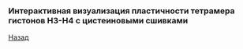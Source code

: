 ### Интерактивная визуализация пластичности тетрамера гистонов H3-H4 с цистеиновыми сшивками
[Назад](index.md)

<html lang="en">
<head>
  <meta charset="utf-8">
</head>
<body>
 
 
  <script src="https://unpkg.com/ngl@2.0.0-dev.35/dist/ngl.js"></script>
  <script>
    document.addEventListener("DOMContentLoaded", function () {
      var stage = new NGL.Stage("viewport",{ backgroundColor:"#FFFFFF" });
      stage.loadFile("assets/h3-h4_dimer_pca/crosslinked/bb-h_ref.pdb").then(function (nucl) {
        var aspectRatio = 2;
        var radius = 1.5;
        nucl.addRepresentation('cartoon', {
           "sele": ":A :E", "color": 0x020AED,"aspectRatio":aspectRatio, "radius":radius,"radiusSegments":1,"capped":0 });
        nucl.addRepresentation('cartoon', {
           "sele": ":B :F", "color": "green","aspectRatio":aspectRatio, "radius":radius,"radiusSegments":1,"capped":0 });
        nucl.addRepresentation('cartoon', {
           "sele": ":C :G", "color": 0xE0F705,"aspectRatio":aspectRatio, "radius":radius,"radiusSegments":1,"capped":0 });
        nucl.addRepresentation('cartoon', {
           "sele": ":D :H", "color": 0xCE0000,"aspectRatio":aspectRatio, "radius":radius,"radiusSegments":1,"capped":0 });
        nucl.addRepresentation('cartoon', {
           "sele": "nucleic", "color": "grey","aspectRatio":aspectRatio, "radius":radius,"radiusSegments":1,"capped":0 });
        nucl.addRepresentation('base', {
           "sele": "nucleic", "color": "grey"});
        NGL.autoLoad("assets/h3-h4_dimer_pca/crosslinked/interp6.xtc").then(function (frames) {
          nucl.addTrajectory(frames);
          var traj = nucl.trajList[0].trajectory;
          var player = new NGL.TrajectoryPlayer( traj,{step: 1, timeout: 20, direction : "bounce"});
          player.play();
        });  
        nucl.autoView();
      });
    });
  </script>
  <div id="viewport" style="width:500px; height:500px;"></div>
</body>
</html>
